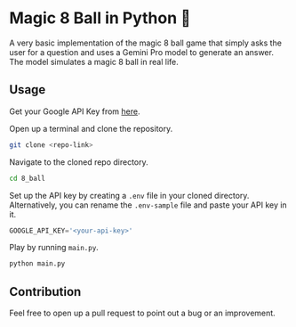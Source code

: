 # Magic 8 Ball in Python 🎱

A very basic implementation of the magic 8 ball game that simply asks the user for a question and uses a Gemini Pro model to generate an answer. The model simulates a magic 8 ball in real life.

## Usage

Get your Google API Key from [here](https://ai.google.dev/gemini-api/docs/api-key).

Open up  a terminal and clone the repository.

```bash
git clone <repo-link>
```

Navigate to the cloned repo directory.

```bash
cd 8_ball
```

Set up the API key by creating a `.env` file in your cloned directory. Alternatively, you can rename the `.env-sample` file and paste your API key in it.

```python
GOOGLE_API_KEY='<your-api-key>'
```

Play by running `main.py`.

```bash
python main.py
```

## Contribution

Feel free to open up a pull request to point out a bug or an improvement.
 
